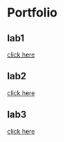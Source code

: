 # Portfolio

## lab1 
[click here](https://github.com/jonathanverhaegen/2imd-webtechadvanced-portfolio/tree/main/Lab1-git)

## lab2
[click here](https://github.com/jonathanverhaegen/2imd-webtechadvanced-portfolio/tree/main/Lab2)

## lab3
[click here](https://github.com/jonathanverhaegen/2imd-webtechadvanced-portfolio/tree/main/Lab3-js)

